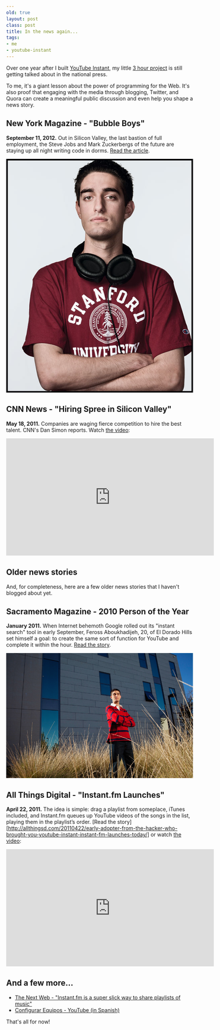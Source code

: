 ```yaml
---
old: true
layout: post
class: post
title: In the news again...
tags:
- me
- youtube-instant
---
```


Over one year after I built [YouTube Instant](http://ytinstant.com), my little [3 hour project](/youtube-instant-media-frenzy/) is still getting talked about in the national press.

To me, it's a giant lesson about the power of programming for the Web. It's also proof that engaging with the media through blogging, Twitter, and Quora can create a meaningful public discussion and even help you shape a news story.


## New York Magazine - "Bubble Boys"

**September 11, 2012.** Out in Silicon Valley, the last bastion of full employment, the Steve Jobs and Mark Zuckerbergs of the future are staying up all night writing code in dorms. [Read the article](http://nymag.com/news/features/silicon-valley-2011-9/).

[![Feross Aboukhadijeh in New York Magazine. Photo by Dan Winters.](/images/feross-new-york-magazine-story.jpg)](http://nymag.com/news/features/silicon-valley-2011-9/)


## CNN News - "Hiring Spree in Silicon Valley"

**May 18, 2011.** Companies are waging fierce competition to hire the best talent. CNN's Dan Simon reports. Watch [the video](http://www.youtube.com/watch?v=dECfaTxJ9Yo):

<iframe width="560" height="315" src="http://www.youtube.com/embed/dECfaTxJ9Yo" frameborder="0" allowfullscreen></iframe>

## Older news stories

And, for completeness, here are a few older news stories that I haven't blogged about yet.


## Sacramento Magazine - 2010 Person of the Year

**January 2011.** When Internet behemoth Google rolled out its "instant search" tool in early September, Feross Aboukhadijeh, 20, of El Dorado Hills set himself a goal: to create the same sort of function for YouTube and complete it within the hour. [Read the story](http://www.sacmag.com/Sacramento-Magazine/January-2011/People-of-the-Year/).

[![Feross Aboukhadijeh in Sacramento Magazine](/images/feross-sacramento-magazine-story.png)](http://www.sacmag.com/Sacramento-Magazine/January-2011/People-of-the-Year/)


## All Things Digital - "Instant.fm Launches"

**April 22, 2011.** The idea is simple: drag a playlist from someplace, iTunes included, and Instant.fm queues up YouTube videos of the songs in the list, playing them in the playlist’s order. [Read the story][http://allthingsd.com/20110422/early-adopter-from-the-hacker-who-brought-you-youtube-instant-instant-fm-launches-today/] or watch [the video](http://www.youtube.com/watch?v=jBGT2WTP_VA):

<iframe width="560" height="315" src="http://www.youtube.com/embed/jBGT2WTP_VA" frameborder="0" allowfullscreen></iframe>


## And a few more...

* [The Next Web - "Instant.fm is a super slick way to share playlists of music"](http://thenextweb.com/apps/2011/05/17/instant-fm-is-a-super-slick-way-to-share-playlists-of-music/)
* [Configurar Equipos - YouTube (in Spanish)](http://www.youtube.com/watch?v=zQvJX9OWQn8#t=2m30s)

That's all for now!
